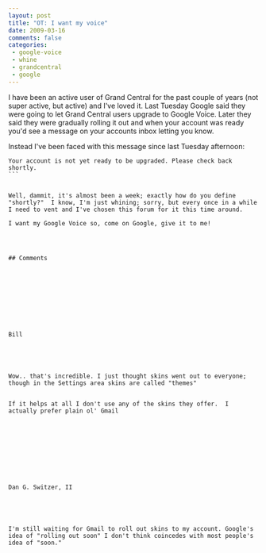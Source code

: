 ```yaml
---
layout: post
title: "OT: I want my voice"
date: 2009-03-16
comments: false
categories:
 - google-voice
 - whine
 - grandcentral
 - google
---
```

I have been an active user of Grand Central for the past couple of years (not
super active, but active) and I've loved it. Last Tuesday Google said they
were going to let Grand Central users upgrade to Google Voice. Later they said
they were gradually rolling it out and when your account was ready you'd see a
message on your accounts inbox letting you know.  
  
Instead I've been faced with this message since last Tuesday afternoon:  
  

    
    
      
    Your account is not yet ready to be upgraded. Please check back shortly.  
    ```
      
      
    Well, dammit, it's almost been a week; exactly how do you define "shortly?"  I know, I'm just whining; sorry, but every once in a while I need to vent and I've chosen this forum for it this time around.  
      
    I want my Google Voice so, come on Google, give it to me!
    
    
    
    
    ## Comments
    
    
    
    
    
    
    
    
    
    
    Bill
    
    
    
    
    
    Wow.. that's incredible. I just thought skins went out to everyone; though in the Settings area skins are called "themes"  
      
      
    If it helps at all I don't use any of the skins they offer.  I actually prefer plain ol' Gmail
    
    
    
    
    
    
    
    
    
    
    Dan G. Switzer, II
    
    
    
    
    
    I'm still waiting for Gmail to roll out skins to my account. Google's idea of "rolling out soon" I don't think coincedes with most people's idea of "soon."
    
    
    
    
    
    
    
    
    

